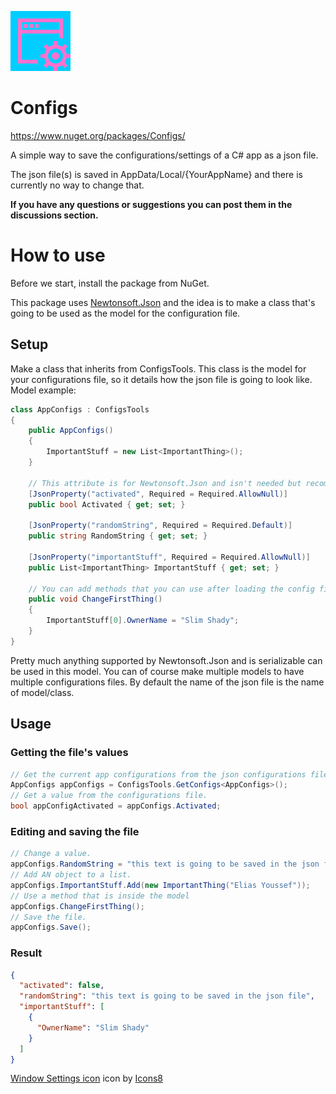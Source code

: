 ![Configs icon](https://raw.githubusercontent.com/Eliasyoussef47/Configs/master/Configs/Assets/icons8-window-settings-96.png)

# Configs

https://www.nuget.org/packages/Configs/

A simple way to save the configurations/settings of a C# app as a json file.

The json file(s) is saved in AppData/Local/{YourAppName} and there is currently no way to change that.

**If you have any questions or suggestions you can post them in the discussions section.**

# How to use

Before we start, install the package from NuGet.

This package uses [Newtonsoft.Json](https://github.com/JamesNK/Newtonsoft.Json) and the idea is to make a class that's
going to be used as the model for the configuration file.

## Setup

Make a class that inherits from ConfigsTools. This class is the model for your configurations file, so it details how the json file is going to look like.
Model example:

```C#
class AppConfigs : ConfigsTools
{
    public AppConfigs()
    {
        ImportantStuff = new List<ImportantThing>();
    }

    // This attribute is for Newtonsoft.Json and isn't needed but recommended
    [JsonProperty("activated", Required = Required.AllowNull)]
    public bool Activated { get; set; }

    [JsonProperty("randomString", Required = Required.Default)]
    public string RandomString { get; set; }

    [JsonProperty("importantStuff", Required = Required.AllowNull)]
    public List<ImportantThing> ImportantStuff { get; set; }

    // You can add methods that you can use after loading the config file
    public void ChangeFirstThing()
    {
        ImportantStuff[0].OwnerName = "Slim Shady";
    }
}
```

Pretty much anything supported by Newtonsoft.Json and is serializable can be used in this model. You can of course make
multiple models to have multiple configurations files.
By default the name of the json file is the name of model/class.

## Usage

### Getting the file's values

```C#
// Get the current app configurations from the json configurations file.
AppConfigs appConfigs = ConfigsTools.GetConfigs<AppConfigs>();
// Get a value from the configurations file.
bool appConfigActivated = appConfigs.Activated;
```

### Editing and saving the file

```C#
// Change a value.
appConfigs.RandomString = "this text is going to be saved in the json file";
// Add AN object to a list.
appConfigs.ImportantStuff.Add(new ImportantThing("Elias Youssef"));
// Use a method that is inside the model
appConfigs.ChangeFirstThing();
// Save the file.
appConfigs.Save();
```

### Result

```json
{
  "activated": false,
  "randomString": "this text is going to be saved in the json file",
  "importantStuff": [
    {
      "OwnerName": "Slim Shady"
    }
  ]
}
```

[Window Settings icon](https://icons8.com/icons/set/window-settings) icon by [Icons8](https://icons8.com)
